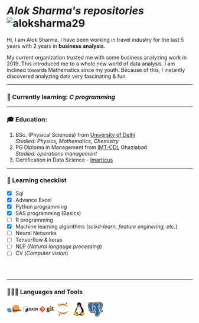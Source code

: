 # _Alok Sharma's repositories_  <img src="https://komarev.com/ghpvc/?username=aloksharma29" alt="aloksharma29" />
Hi, I am Alok Sharma. I have been working in travel industry for the last 5 years with 2 years in **business analysis**. 

My current organization trusted me with some business analyzing work in 2019. This introduced me to a whole new world of data analysis. I am inclined towards Mathematics since my youth. Because of this, I instantly discovered analyzing data very fascinating & fun.

---
### :seedling: Currently learning: _C programming_

---
### :mortar_board: Education:
 
1. BSc. (Physical Sciences) from [University of Delhi](http://dsc.du.ac.in/)    
_Studied: Physics, Mathematics, Chemistry_
2. PG Diploma in Management from [IMT-CDL](https://www.imtcdl.ac.in/) Ghaziabad<br/>_Studied: operations management_
3. Certification in Data Science - [Imarticus](https://imarticus.org/data-science-prodegree/)

---
### :bookmark: Learning checklist
 - [x] Sql
 - [x] Advance Excel
 - [x] Python programming
 - [x] SAS programming (Basics)
 - [ ] R programming
 - [x] Machine learning algorithms (_scikit-learn, feature enginering, etc._)
 - [ ] Neural Networks
 - [ ] Tensorflow & keras
 - [ ] NLP (_Natural langauge processing_)
 - [ ] CV (_Computer vision_)

<br/>
<br/>

---
 
  ### 👨🏻‍💻 Languages and Tools <br />
  <code><img height="40" src="https://raw.githubusercontent.com/github/explore/80688e429a7d4ef2fca1e82350fe8e3517d3494d/topics/scikit-learn/scikit-learn.png"></code>
  <code><img height="40" src="https://raw.githubusercontent.com/github/explore/80688e429a7d4ef2fca1e82350fe8e3517d3494d/topics/bash/bash.png"></code>
  <code><img height="40" src="https://raw.githubusercontent.com/github/explore/80688e429a7d4ef2fca1e82350fe8e3517d3494d/topics/git/git.png"></code>
  <code><img height="40" src="https://raw.githubusercontent.com/github/explore/80688e429a7d4ef2fca1e82350fe8e3517d3494d/topics/jupyter-notebook/jupyter-notebook.png"></code>
  <code><img height="40" src="https://raw.githubusercontent.com/github/explore/80688e429a7d4ef2fca1e82350fe8e3517d3494d/topics/linux/linux.png"></code>
  <code><img height="40" src="https://raw.githubusercontent.com/github/explore/80688e429a7d4ef2fca1e82350fe8e3517d3494d/topics/postgresql/postgresql.png"></code>
  

  <!--
  <code><img height="40" src="https://raw.githubusercontent.com/github/explore 80688e429a7d4ef2fca1e82350fe8e3517d3494d/topics/tensorflow/tensorflow.png"></code>
  <code><img height="40" src="https://raw.githubusercontent.com/github/explore/80688e429a7d4ef2fca1e82350fe8e3517d3494d/topics/python/python.png"></code> 
  <code><img height="40" src="https://raw.githubusercontent.com/github/explore/80688e429a7d4ef2fca1e82350fe8e3517d3494d/topics/django/django.png"></code>
  <code><img height="40" src="https://raw.githubusercontent.com/github/explore/80688e429a7d4ef2fca1e82350fe8e3517d3494d/topics/java/java.png"></code>
  <code><img height="40" src="https://raw.githubusercontent.com/github/explore/80688e429a7d4ef2fca1e82350fe8e3517d3494d/topics/docker/docker.png"></code>
  <code><img height="40" src="https://raw.githubusercontent.com/github/explore/80688e429a7d4ef2fca1e82350fe8e3517d3494d/topics/maven/maven.png"></code>
  <code><img height="40" src="https://raw.githubusercontent.com/github/explore/80688e429a7d4ef2fca1e82350fe8e3517d3494d/topics/mongodb/mongodb.png"></code>
  -->
 

<!---
aloksharma29/aloksharma29 is a ✨ special ✨ repository because its `README.md` (this file) appears on your GitHub profile.
You can click the Preview link to take a look at your changes.
alok
--->
